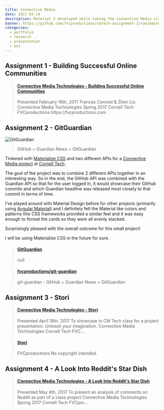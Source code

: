 ```yaml
---
title: Connective Media
date: 2017-03-14
description: Material I developed while taking the Connective Media class at Cornell Tech.
banner: https://github.com/fvcproductions/cmtech-assignment-1/raw/master/assets/img/screenshot.png
categories:
  - portfolio
  - research
  - presentation
  - oss
---
```


## Assignment 1 - Building Successful Online Communities

<blockquote class="embedly-card"><h4><a href="https://www.slideshare.net/FVCproductions/connective-media-technologies-building-successful-online-communities">Connective Media Technologies - Building Successful Online Communities</a></h4><p>Presented February 16th, 2017 Frances Coronel & Zhen Liu Connective Media Technologies Spring 2017 Cornell Tech FVCproductions https://fvcproductions.com</p></blockquote>
<script async src="//cdn.embedly.com/widgets/platform.js" charset="UTF-8"></script>

## Assignment 2 - GitGuardian

![GitGuardian](https://i.imgur.com/8fk73nj.png)

> GitHub + Guardian News = GitGuardian

Tinkered with [Materialize CSS](http://materializecss.com/) and two different APIs for a [Connective Media project](https://github.com/cornelltech/CMTech2017) at [Cornell Tech](http://tech.cornell.edu).

The goal of the project was to combine 2 different APIs together in an interesting way. So in the end, the GitHub API was combined with the Guardian API so that for the user logged in, it would showcase their GitHub commits and which Guardian headline was released most closely to that commit in terms of time.

I've played around with Material Design before for other projects (primarily using [Angular Material](https://material.angularjs.org/latest/)) and I definitely felt the Material like colors and patterns this CSS frameworks provided a similar feel and it was easy enough to format the cards so they were all evenly stacked.

Surprisingly pleased with the overall outcome for this small project!

I will be using Materialize CSS in the future for sure.

<blockquote class="embedly-card"><h4><a href="https://fvcproductions.github.io/git-guardian/">GitGuardian</a></h4><p>null</p></blockquote>
<script async src="//cdn.embedly.com/widgets/platform.js" charset="UTF-8"></script>

<blockquote class="embedly-card"><h4><a href="http://github.com/fvcproductions/cmtech-assignment-1">fvcproductions/git-guardian</a></h4><p>git-guardian - GitHub + Guardian News = GitGuardian</p></blockquote>
<script async src="//cdn.embedly.com/widgets/platform.js" charset="UTF-8"></script>

## Assignment 3 - Stori

<blockquote class="embedly-card"><h4><a href="https://www.slideshare.net/FVCproductions/connective-media-technologies-stori">Connective Media Technologies - Stori</a></h4><p>Presented April 18th, 2017 To showcase in CM Tech class for a project presentation. Unleash your imagination. Connective Media Technologies Cornell Tech FVC...</p></blockquote>
<script async src="//cdn.embedly.com/widgets/platform.js" charset="UTF-8"></script>

<blockquote class="embedly-card"><h4><a href="https://www.youtube.com/watch?v=Wl2g1H7ybZE">Stori</a></h4><p>FVCproductions No copyright intended.</p></blockquote>
<script async src="//cdn.embedly.com/widgets/platform.js" charset="UTF-8"></script>

## Assignment 4 - A Look Into Reddit's Star Dish

<blockquote class="embedly-card"><h4><a href="https://www.slideshare.net/FVCproductions/connective-media-technologies-a-look-into-reddits-star-dish">Connective Media Technologies - A Look Into Reddit's Star Dish</a></h4><p>Presented May 4th, 2017 To present an analysis of comments on Reddit as part of a class project Connective Media Technologies Spring 2017 Cornell Tech FVCpro...</p></blockquote>
<script async src="//cdn.embedly.com/widgets/platform.js" charset="UTF-8"></script>
